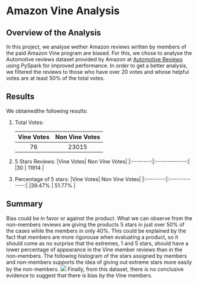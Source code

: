 # Amazon Vine Analysis
## Overview of the Analysis
In this project, we analyse wether Amazon reviews written by members of the paid Amazon Vine program are biased. For this, we chose to analyse the Automotive reviews dataset provided by Amazon at [Automotive Reviews](https://s3.amazonaws.com/amazon-reviews-pds/tsv/amazon_reviews_us_Automotive_v1_00.tsv.gz) using PySpark for improved performance. In order to get a better analysis, we filtered the reviews to those who have over 20 votes and whose helpful votes are at least 50% of the total votes.

## Results
We obtainedthe following results:
1. Total Votes:

    |Vine Votes| Non Vine Votes|
    |:--------:|:-------------:|
    |76        | 23015         |

2. 5 Stars Reviews:
    |Vine Votes| Non Vine Votes|
    |:--------:|:-------------:|
    |30        | 11914         |

3. Percentage of 5 stars:
    |Vine Votes| Non Vine Votes|
    |:--------:|:-------------:|
    |39.47%    | 51.77%        |

## Summary
Bias could be in favor or against the product. What we can observe from the non-members reviews are giving the products 5 stars in just over 50% of the cases while the members in only 40%. This could be explained by the fact that members are more rigorouse when evaluating a product, so it should come as no surprise that the extremes, 1 and 5 stars, should have a lower percentage of appearance in the Vine member reviews than in the non-members.
The following histogram of the stars assigned by members and non-members supports the idea of giving out extreme stars more easily by the non-members.
![](images/feq.png)
Finally, from this dataset, there is no conclusive evidence to suggest that there is bias by the Vine members.
